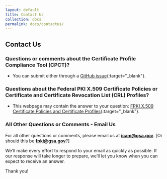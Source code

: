 ```yaml
---
layout: default
title: Contact Us
collection: docs
permalink: docs/contactus/
---
```


## Contact Us

### Questions or comments about the Certificate Profile Compliance Tool (CPCT)? 

* You can submit either through a [GitHub issue](https://github.com/GSA/fpkilint/){:target="_blank"}. 

### Questions about the Federal PKI X.509 Certificate Policies or Certificate and Certificate Revocation List (CRL) Profiles? 

* This webpage may contain the answer to your question: [FPKI X.509 Certificate Policies and Certificate Profiles](https://www.idmanagement.gov/fpki/){:target="_blank"}. 

### All Other Questions or Comments - Email Us

For all other questions or comments, please email us at **icam@gsa.gov**. [Or should this be **fpki@gsa.gov**?]    

We’ll make every effort to respond to your email as quickly as possible. If our response will take longer to prepare, we’ll let you know when you can expect to receive an answer.

Thank you!
